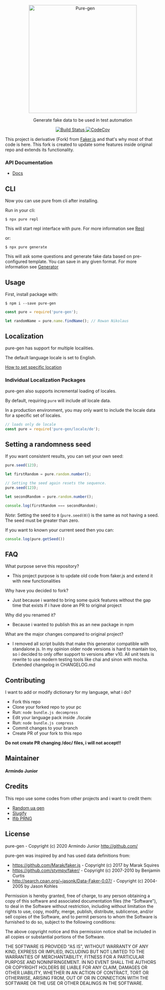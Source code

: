 <div>
    <p  align="center">
    	<a>
    	    <img  alt="Pure-gen"  src="https://cdn.statically.io/gh/armindojr/pure-gen/a62e2abc/static/logo/logo-completo-hor.svg"  width="350">
    	</a>
    </p>
</div>

<div>
    <p  align="center">
    	Generate fake data to be used in test automation
    </p>
</div>

<div>
    <p align="center">
      <a href="https://travis-ci.org/armindojr/pure-gen">
        <img alt="Build Status" src="https://travis-ci.org/armindojr/pure-gen.svg?branch=master">
      </a>
      <a href="https://codecov.io/gh/armindojr/pure-gen">
        <img alt="CodeCov" src="https://codecov.io/gh/armindojr/pure-gen/branch/master/graph/badge.svg">
      </a>
    </p>
</div>

This project is derivative (Fork) from [Faker.js](https://github.com/Marak/faker.js) and that's why most of that code is here. This fork is created to update some features inside original repo and extends its functionality.

### API Documentation
- [Docs](https://armindojr.github.io/pure-gen/)

## CLI
Now you can use pure from cli after installing. 

Run in your cli:
```
$ npx pure repl
```

This will start repl interface with pure. For more information see [Repl](https://armindojr.github.io/pure-gen/repl.html)

or:
```
$ npx pure generate
```

This will ask some questions and generate fake data based on pre-configured template. You can save in any given format. For more information see [Generator](https://armindojr.github.io/pure-gen/generator.html)


## Usage

First, install package with:
```
$ npm i --save pure-gen
```

```js
const pure = require('pure-gen');

let randomName = pure.name.findName(); // Rowan Nikolaus
```

## Localization

pure-gen has support for multiple localities.

The default language locale is set to English.

[How to set specific location](https://armindojr.github.io/pure-gen/pure.html#.setLocale)


### Individual Localization Packages

pure-gen also supports incremental loading of locales.

By default, requiring `pure` will include *all* locale data.

In a production environment, you may only want to include the locale data for a specific set of locales.

```js
// loads only de locale
const pure = require('pure-gen/locale/de');
```

## Setting a randomness seed

If you want consistent results, you can set your own seed:

```js
pure.seed(123);

let firstRandom = pure.random.number();

// Setting the seed again resets the sequence.
pure.seed(123);

let secondRandom = pure.random.number();

console.log(firstRandom === secondRandom);
```

_Note_: Setting the seed to `0` (`pure.seed(0)`) is the same as not having a seed. The seed must be greater than zero.

If you want to known your current seed then you can:

```js
console.log(pure.getSeed())
```

## FAQ

What purpose serve this repository?
- This project purpose is to update old code from faker.js and extend it with new functionalities

Why have you decided to fork?
- Just because i wanted to bring some quick features without the gap time that exists if i have done an PR to original project

Why did you renamed it?
- Because i wanted to publish this as an new package in npm

What are the major changes compared to original project?
- I removed all script builds that make this generator compatible with standalone js. In my opinion older node versions is hard to mantain too, so i decided to only offer support to versions after v10. All unit tests is rewrite to use modern testing tools like chai and sinon with mocha. Extended changelog in CHANGELOG.md

## Contributing
I want to add or modify dictionary for my language, what i do?
- Fork this repo
- Clone your forked repo to your pc
- Run:  ``node bundle.js decompress``
- Edit your language pack inside ./locale
- Run:  ``node bundle.js compress``
- Commit changes to your branch
- Create PR of your fork to this repo

**Do not create PR changing /doc/ files, i will not accept!!**

## Maintainer

#### Armindo Junior

## Credits

This repo use some codes from other projects and i want to credit them:

* [Random ua gen](https://github.com/picturepan2/modern-random-ua)
* [Slugify](https://github.com/simov/slugify)
* [lfib PRNG](https://github.com/nquinlan/better-random-numbers-for-javascript-mirror)

## License

pure-gen - Copyright (c) 2020
Armindo Junior
http://github.com/

pure-gen was inspired by and has used data definitions from:

 * https://github.com/Marak/faker.js - Copyright (c) 2017 by Marak Squires
 * https://github.com/stympy/faker/ - Copyright (c) 2007-2010 by Benjamin Curtis
 * http://search.cpan.org/~jasonk/Data-Faker-0.07/ - Copyright (c) 2004-2005 by Jason Kohles

Permission is hereby granted, free of charge, to any person obtaining
a copy of this software and associated documentation files (the
"Software"), to deal in the Software without restriction, including
without limitation the rights to use, copy, modify, merge, publish,
distribute, sublicense, and/or sell copies of the Software, and to
permit persons to whom the Software is furnished to do so, subject to
the following conditions:

The above copyright notice and this permission notice shall be
included in all copies or substantial portions of the Software.

THE SOFTWARE IS PROVIDED "AS IS", WITHOUT WARRANTY OF ANY KIND,
EXPRESS OR IMPLIED, INCLUDING BUT NOT LIMITED TO THE WARRANTIES OF
MERCHANTABILITY, FITNESS FOR A PARTICULAR PURPOSE AND
NONINFRINGEMENT. IN NO EVENT SHALL THE AUTHORS OR COPYRIGHT HOLDERS BE
LIABLE FOR ANY CLAIM, DAMAGES OR OTHER LIABILITY, WHETHER IN AN ACTION
OF CONTRACT, TORT OR OTHERWISE, ARISING FROM, OUT OF OR IN CONNECTION
WITH THE SOFTWARE OR THE USE OR OTHER DEALINGS IN THE SOFTWARE.